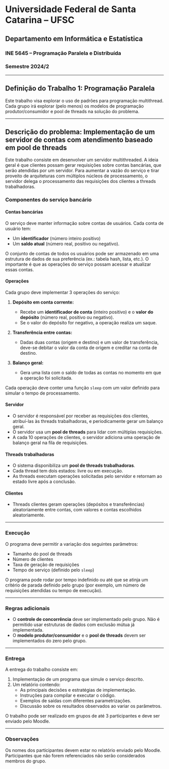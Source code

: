 # Universidade Federal de Santa Catarina – UFSC
## Departamento em Informática e Estatística  
### INE 5645 – Programação Paralela e Distribuída  
### Semestre 2024/2  

---

## Definição do Trabalho 1: Programação Paralela

Este trabalho visa explorar o uso de padrões para programação multithread. Cada grupo irá explorar (pelo menos) os modelos de programação produtor/consumidor e pool de threads na solução do problema.

---

## Descrição do problema: Implementação de um servidor de contas com atendimento baseado em pool de threads

Este trabalho consiste em desenvolver um servidor multithreaded. A ideia geral é que clientes possam gerar requisições sobre contas bancárias, que serão atendidas por um servidor. Para aumentar a vazão do serviço e tirar proveito de arquiteturas com múltiplos núcleos de processamento, o servidor delega o processamento das requisições dos clientes a threads trabalhadoras.

### Componentes do serviço bancário

#### Contas bancárias
O serviço deve manter informação sobre contas de usuários. Cada conta de usuário tem:
- Um **identificador** (número inteiro positivo)
- Um **saldo atual** (número real, positivo ou negativo).

O conjunto de contas de todos os usuários pode ser armazenado em uma estrutura de dados de sua preferência (ex.: tabela hash, lista, etc.). O importante é que as operações do serviço possam acessar e atualizar essas contas.

#### Operações
Cada grupo deve implementar 3 operações do serviço:

1. **Depósito em conta corrente:**  
   - Recebe um **identificador de conta** (inteiro positivo) e o **valor do depósito** (número real, positivo ou negativo). 
   - Se o valor do depósito for negativo, a operação realiza um saque.

2. **Transferência entre contas:**  
   - Dadas duas contas (origem e destino) e um valor de transferência, deve-se debitar o valor da conta de origem e creditar na conta de destino.

3. **Balanço geral:**  
   - Gera uma lista com o saldo de todas as contas no momento em que a operação foi solicitada.

Cada operação deve conter uma função `sleep` com um valor definido para simular o tempo de processamento.

#### Servidor
- O servidor é responsável por receber as requisições dos clientes, atribuí-las às threads trabalhadoras, e periodicamente gerar um balanço geral.
- O servidor usa um **pool de threads** para lidar com múltiplas requisições.
- A cada 10 operações de clientes, o servidor adiciona uma operação de balanço geral na fila de requisições.

#### Threads trabalhadoras
- O sistema disponibiliza um **pool de threads trabalhadoras**.
- Cada thread tem dois estados: livre ou em execução.
- As threads executam operações solicitadas pelo servidor e retornam ao estado livre após a conclusão.

#### Clientes
- Threads clientes geram operações (depósitos e transferências) aleatoriamente entre contas, com valores e contas escolhidos aleatoriamente.

---

### Execução
O programa deve permitir a variação dos seguintes parâmetros:
- Tamanho do pool de threads
- Número de clientes
- Taxa de geração de requisições
- Tempo de serviço (definido pelo `sleep`)

O programa pode rodar por tempo indefinido ou até que se atinja um critério de parada definido pelo grupo (por exemplo, um número de requisições atendidas ou tempo de execução).

---

### Regras adicionais
- O **controle de concorrência** deve ser implementado pelo grupo. Não é permitido usar estruturas de dados com exclusão mútua já implementada.
- O **modelo produtor/consumidor** e o **pool de threads** devem ser implementados do zero pelo grupo.

---

### Entrega
A entrega do trabalho consiste em:
1. Implementação de um programa que simule o serviço descrito.
2. Um relatório contendo:
   - As principais decisões e estratégias de implementação.
   - Instruções para compilar e executar o código.
   - Exemplos de saídas com diferentes parametrizações.
   - Discussão sobre os resultados observados ao variar os parâmetros.

O trabalho pode ser realizado em grupos de até 3 participantes e deve ser enviado pelo Moodle.

---

### Observações
Os nomes dos participantes devem estar no relatório enviado pelo Moodle. Participantes que não forem referenciados não serão considerados membros do grupo.
